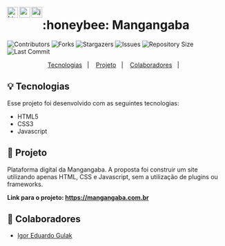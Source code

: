 <head>
<p align="left">
<img align="left" src="https://github.com/leungwensen/svg-icon/blob/master/dist/svg/logos/html-5.svg" height="25" alt="html5 icon"/>
<img align="left" src="https://github.com/leungwensen/svg-icon/blob/master/dist/svg/logos/css-3.svg" height="25" alt="css3 icon"/>
<img align="left" src="https://github.com/leungwensen/svg-icon/blob/master/dist/svg/logos/javascript.svg" height="25" alt="js icon"/>
</p>
<head/>

<h1 align="center">
    :honeybee: Mangangaba
</h1>

![Contributors](https://img.shields.io/github/contributors/gu-lak/mangangaba?color=dark-green) ![Forks](https://img.shields.io/github/forks/gu-lak/mangangaba?style=social) ![Stargazers](https://img.shields.io/github/stars/gu-lak/mangangaba?style=social) ![Issues](https://img.shields.io/github/issues/gu-lak/mangangaba) ![Repository Size](https://img.shields.io/github/repo-size/gu-lak/mangangaba) ![Last Commit](https://img.shields.io/github/last-commit/gu-lak/mangangaba)
 
</p>
<p align="center">
  <a href="#gancho1">Tecnologias</a>&nbsp;&nbsp;&nbsp;|&nbsp;&nbsp;&nbsp;
  <a href="#gancho2">Projeto</a>&nbsp;&nbsp;&nbsp;|&nbsp;&nbsp;&nbsp;
  <a href="#gancho3">Colaboradores</a>&nbsp;&nbsp;&nbsp;|&nbsp;&nbsp;&nbsp;
</p>

<a id="gancho1"></a>
## :bulb:  Tecnologias 

Esse projeto foi desenvolvido com as seguintes tecnologias:
- HTML5
- CSS3
- Javascript

<a id="gancho2"></a>
## :grapes:  Projeto
Plataforma digital da Mangangaba. A proposta foi construir um site utilizando apenas HTML, CSS e Javascript, sem a utilização de plugins ou frameworks.

<strong>Link para o projeto: https://mangangaba.com.br</strong>

<a id="gancho3"></a>
## :busts_in_silhouette: Colaboradores

- [Igor Eduardo Gulak](https://github.com/gu-lak)
